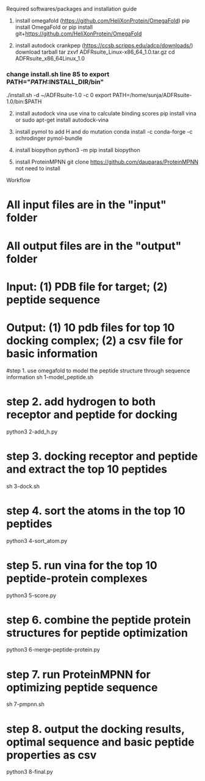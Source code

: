 Required softwares/packages and installation guide
1. install omegafold (https://github.com/HeliXonProtein/OmegaFold)
pip install OmegaFold
or
pip install git+https://github.com/HeliXonProtein/OmegaFold

2. install autodock crankpep (https://ccsb.scripps.edu/adcp/downloads/)
download tarball
tar zxvf ADFRsuite_Linux-x86_64_1.0.tar.gz
cd ADFRsuite_x86_64Linux_1.0
### change install.sh line 85 to export PATH="$PATH:$INSTALL_DIR/bin"
./install.sh -d ~/ADFRsuite-1.0 -c 0
export PATH=/home/sunja/ADFRsuite-1.0/bin:$PATH

2. install autodock vina use vina to calculate binding scores
pip install vina
or
sudo apt-get install autodock-vina

3. install pymol to add H and do mutation
conda install -c conda-forge -c schrodinger pymol-bundle

4. install biopython
python3 -m pip install biopython

5. install ProteinMPNN
git clone https://github.com/dauparas/ProteinMPNN
not need to install

Workflow
# All input files are in the "input" folder
# All output files are in the "output" folder
# Input: (1) PDB file for target; (2) peptide sequence
# Output: (1) 10 pdb files for top 10 docking complex; (2) a csv file for basic information

#step 1. use omegafold to model the peptide structure through sequence information
sh 1-model_peptide.sh

# step 2. add hydrogen to both receptor and peptide for docking
python3 2-add_h.py

# step 3. docking receptor and peptide and extract the top 10 peptides
sh 3-dock.sh

# step 4. sort the atoms in the top 10 peptides
python3 4-sort_atom.py

# step 5. run vina for the top 10 peptide-protein complexes
python3 5-score.py

# step 6. combine the peptide protein structures for peptide optimization
python3 6-merge-peptide-protein.py

# step 7. run ProteinMPNN for optimizing peptide sequence
sh 7-pmpnn.sh

# step 8. output the docking results, optimal sequence and basic peptide properties as csv
python3 8-final.py
